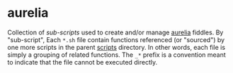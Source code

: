 aurelia
=====

Collection of _sub-scripts_ used to create and/or manage [aurelia](../../../fiddles/aurelia) fiddles.  By "sub-script",
Each `*.sh` file contain functions referenced (or "sourced") by one more scripts in the parent [scripts](../..)
directory.  In other words, each file is simply a grouping of related functions.  The `_*` prefix is
a convention meant to indicate that the file cannot be executed directly.
